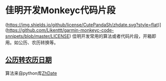 # 佳明开发Monkeyc代码片段
(https://img.shields.io/github/license/CutePandaSh/zhdate.svg?style=flat)](https://github.com/Likenttt/garmin-monkeyc-code-snnipets/blob/master/LICENSE)
佳明开发常用的算法或者代码片段，开箱即用。如公历、农历转换等。

## [公历转农历日期](./LunarDateUtils.mc) 
算法来自python库[ZhDate](https://github.com/CutePandaSh/zhdate)



